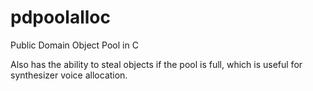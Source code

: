 # pdpoolalloc
Public Domain Object Pool in C

Also has the ability to steal objects if the pool is full, which is useful for synthesizer voice allocation.
